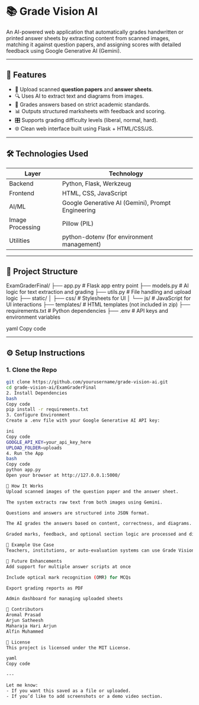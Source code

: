 # 📚 Grade Vision AI

An AI-powered web application that automatically grades handwritten or printed answer sheets by extracting content from scanned images, matching it against question papers, and assigning scores with detailed feedback using Google Generative AI (Gemini).

---

## 🚀 Features

- 📄 Upload scanned **question papers** and **answer sheets**.
- 🔍 Uses AI to extract text and diagrams from images.
- 🧠 Grades answers based on strict academic standards.
- 📊 Outputs structured marksheets with feedback and scoring.
- 🎛️ Supports grading difficulty levels (liberal, normal, hard).
- 🌐 Clean web interface built using Flask + HTML/CSS/JS.

---

## 🛠️ Technologies Used

| Layer       | Technology |
|-------------|------------|
| Backend     | Python, Flask, Werkzeug |
| Frontend    | HTML, CSS, JavaScript |
| AI/ML       | Google Generative AI (Gemini), Prompt Engineering |
| Image Processing | Pillow (PIL) |
| Utilities   | python-dotenv (for environment management) |

---

## 📂 Project Structure

ExamGraderFinal/
├── app.py # Flask app entry point
├── models.py # AI logic for text extraction and grading
├── utils.py # File handling and upload logic
├── static/
│ ├── css/ # Stylesheets for UI
│ └── js/ # JavaScript for UI interactions
├── templates/ # HTML templates (not included in zip)
├── requirements.txt # Python dependencies
├── .env # API keys and environment variables

yaml
Copy code

---

## ⚙️ Setup Instructions

### 1. Clone the Repo
```bash
git clone https://github.com/yourusername/grade-vision-ai.git
cd grade-vision-ai/ExamGraderFinal
2. Install Dependencies
bash
Copy code
pip install -r requirements.txt
3. Configure Environment
Create a .env file with your Google Generative AI API key:

ini
Copy code
GOOGLE_API_KEY=your_api_key_here
UPLOAD_FOLDER=uploads
4. Run the App
bash
Copy code
python app.py
Open your browser at http://127.0.0.1:5000/

🧪 How It Works
Upload scanned images of the question paper and the answer sheet.

The system extracts raw text from both images using Gemini.

Questions and answers are structured into JSON format.

The AI grades the answers based on content, correctness, and diagrams.

Graded marks, feedback, and optional section logic are processed and displayed.

📌 Example Use Case
Teachers, institutions, or auto-evaluation systems can use Grade Vision AI to speed up exam evaluations by uploading handwritten sheets and receiving structured and accurate grading reports.

🧠 Future Enhancements
Add support for multiple answer scripts at once

Include optical mark recognition (OMR) for MCQs

Export grading reports as PDF

Admin dashboard for managing uploaded sheets

🤝 Contributors
Aromal Prasad 
Arjun Satheesh
Maharaja Hari Arjun
Alfin Muhammed

📄 License
This project is licensed under the MIT License.

yaml
Copy code

---

Let me know:
- If you want this saved as a file or uploaded.
- If you’d like to add screenshots or a demo video section.